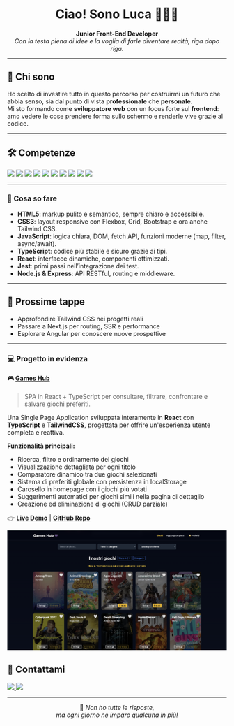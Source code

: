 <!-- PROFILO GITHUB DI LUCA CONIGLIARO -->

<h1 align="center">
  Ciao! Sono Luca 👨🏻‍💻
</h1>

<p align="center">
  <b>Junior Front-End Developer</b> <br>
  <i>Con la testa piena di idee e la voglia di farle diventare realtà, riga dopo riga.</i>
</p>

---

## 🚀 Chi sono

Ho scelto di investire tutto in questo percorso per costruirmi un futuro che abbia senso, sia dal punto di vista <b>professionale</b> che <b>personale</b>.<br>
Mi sto formando come <b>sviluppatore web</b> con un focus forte sul <b>frontend</b>: amo vedere le cose prendere forma sullo schermo e renderle vive grazie al codice.

---

## 🛠️ Competenze

<p>
  <img src="https://img.shields.io/badge/HTML5-E34F26?style=flat&logo=html5&logoColor=white" />
  <img src="https://img.shields.io/badge/CSS3-1572B6?style=flat&logo=css3&logoColor=white" />
  <img src="https://img.shields.io/badge/Bootstrap-7952B3?style=flat&logo=bootstrap&logoColor=white" />
  <img src="https://img.shields.io/badge/Tailwind-38B2AC?style=flat&logo=tailwindcss&logoColor=white" />
  <img src="https://img.shields.io/badge/JavaScript-F7DF1E?style=flat&logo=javascript&logoColor=black" />
  <img src="https://img.shields.io/badge/TypeScript-3178C6?style=flat&logo=typescript&logoColor=white" />
  <img src="https://img.shields.io/badge/React-61DAFB?style=flat&logo=react&logoColor=black" />
  <img src="https://img.shields.io/badge/Jest-C21325?style=flat&logo=jest&logoColor=white" />
  <img src="https://img.shields.io/badge/Node.js-339933?style=flat&logo=nodedotjs&logoColor=white" />
  <img src="https://img.shields.io/badge/Express-000000?style=flat&logo=express&logoColor=white" />
</p>

---

### 📝 Cosa so fare

- **HTML5**: markup pulito e semantico, sempre chiaro e accessibile.
- **CSS3**: layout responsive con Flexbox, Grid, Bootstrap e ora anche Tailwind CSS.
- **JavaScript**: logica chiara, DOM, fetch API, funzioni moderne (map, filter, async/await).
- **TypeScript**: codice più stabile e sicuro grazie ai tipi.
- **React**: interfacce dinamiche, componenti ottimizzati.
- **Jest**: primi passi nell’integrazione dei test.
- **Node.js & Express**: API RESTful, routing e middleware.

---

## 🧭 Prossime tappe

- Approfondire Tailwind CSS nei progetti reali
- Passare a Next.js per routing, SSR e performance
- Esplorare Angular per conoscere nuove prospettive

---

### 💻 Progetto in evidenza

#### 🎮 [Games Hub](https://games-hub-rho.vercel.app/)
> SPA in React + TypeScript per consultare, filtrare, confrontare e salvare giochi preferiti.

<p>
Una Single Page Application sviluppata interamente in <b>React</b> con <b>TypeScript</b> e <b>TailwindCSS</b>, progettata per offrire un'esperienza utente completa e reattiva.
</p>

**Funzionalità principali:**
- Ricerca, filtro e ordinamento dei giochi
- Visualizzazione dettagliata per ogni titolo
- Comparatore dinamico tra due giochi selezionati
- Sistema di preferiti globale con persistenza in localStorage
- Carosello in homepage con i giochi più votati
- Suggerimenti automatici per giochi simili nella pagina di dettaglio
- Creazione ed eliminazione di giochi (CRUD parziale)

<p>
👉 <a href="https://games-hub-rho.vercel.app/" target="_blank"><b>Live Demo</b></a> | <a href="https://github.com/lucaconigliaro/games-hub" target="_blank"><b>GitHub Repo</b></a>
</p>

![home](https://github.com/lucaconigliaro/lucaconigliaro/blob/main/Screenshot%202025-06-12%20alle%2021.56.38.png)


## 🤝 Contattami

<p>
  <a href="https://linkedin.com/in/luca-conigliaro-5636b1352/" target="_blank">
    <img src="https://img.shields.io/badge/LinkedIn-blue?logo=linkedin&logoColor=white" />
  </a>
  <a href="mailto:lucaconigliaro1@gmail.com">
    <img src="https://img.shields.io/badge/Email-D14836?logo=gmail&logoColor=white" />
  </a>
</p>

---

<p align="center">
  🎯 <i>Non ho tutte le risposte,<br>ma ogni giorno ne imparo qualcuna in più!</i>
</p>
